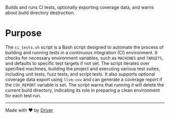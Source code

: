 <!--------------------------------------------------------------------------------->
<!-- IMPORTANT: This file is auto-generated by Driver (https://driver.ai). -------->
<!-- Manual edits may be overwritten on future commits. --------------------------->
<!--------------------------------------------------------------------------------->

Builds and runs CI tests, optionally exporting coverage data, and warns about build directory destruction.

# Purpose
The `ci_tests.sh` script is a Bash script designed to automate the process of building and running tests in a continuous integration (CI) environment. It checks for necessary environment variables, such as `MACHINES` and `TARGETS`, and defaults to specific test targets if not set. The script iterates over specified machines, building the project and executing various test suites, including unit tests, fuzz tests, and script tests. It also supports optional coverage data export using `llvm-cov` and can generate a coverage report if the `COV_REPORT` variable is set. The script warns that running it will delete the current build directory, indicating its role in preparing a clean environment for each test run.

---
Made with ❤️ by [Driver](https://www.driver.ai/)